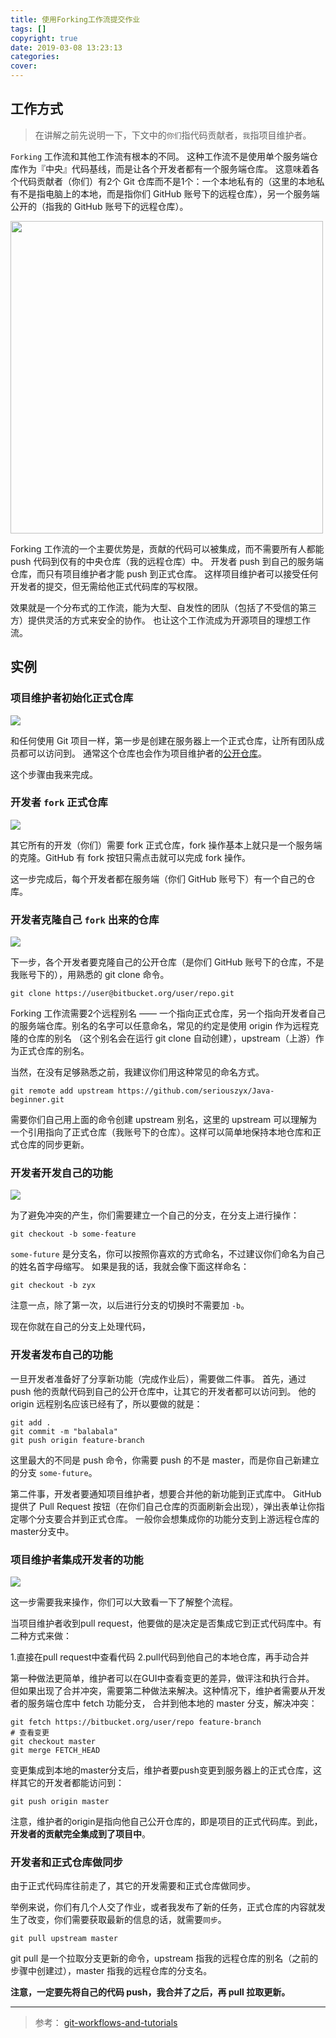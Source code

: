 ```yaml
---
title: 使用Forking工作流提交作业
tags: []
copyright: true
date: 2019-03-08 13:23:13
categories:
cover:
---
```





## 工作方式

>   在讲解之前先说明一下，下文中的`你们`指代码贡献者，`我`指项目维护者。

`Forking` 工作流和其他工作流有根本的不同。 这种工作流不是使用单个服务端仓库作为『中央』代码基线，而是让各个开发者都有一个服务端仓库。 这意味着各个代码贡献者（你们）有2个 Git 仓库而不是1个：一个本地私有的（这里的本地私有不是指电脑上的本地，而是指你们 GitHub 账号下的远程仓库），另一个服务端公开的（指我的 GitHub 账号下的远程仓库）。

<img src="https://raw.githubusercontent.com/seriouszyx/PicBed/master/img/git-workflows-forking.png" width="500" hegiht="313" />

<!-- more -->

Forking 工作流的一个主要优势是，贡献的代码可以被集成，而不需要所有人都能 push 代码到仅有的中央仓库（我的远程仓库）中。 开发者 push 到自己的服务端仓库，而只有项目维护者才能 push 到正式仓库。 这样项目维护者可以接受任何开发者的提交，但无需给他正式代码库的写权限。

效果就是一个分布式的工作流，能为大型、自发性的团队（包括了不受信的第三方）提供灵活的方式来安全的协作。 也让这个工作流成为开源项目的理想工作流。

## 实例

### 项目维护者初始化正式仓库

![](https://raw.githubusercontent.com/seriouszyx/PicBed/master/img/git-workflows-forking-1.png)

和任何使用 Git 项目一样，第一步是创建在服务器上一个正式仓库，让所有团队成员都可以访问到。 通常这个仓库也会作为项目维护者的[公开仓库](https://github.com/seriouszyx/Java-beginner)。 

这个步骤由我来完成。

### 开发者 `fork` 正式仓库

![](https://raw.githubusercontent.com/seriouszyx/PicBed/master/img/git-workflows-forking-2.png)

其它所有的开发（你们）需要 fork 正式仓库，fork 操作基本上就只是一个服务端的克隆。GitHub 有 fork 按钮只需点击就可以完成 fork 操作。

这一步完成后，每个开发者都在服务端（你们 GitHub 账号下）有一个自己的仓库。

### 开发者克隆自己 `fork` 出来的仓库

![](https://raw.githubusercontent.com/seriouszyx/PicBed/master/img/git-workflows-forking-3.png)

下一步，各个开发者要克隆自己的公开仓库（是你们 GitHub 账号下的仓库，不是我账号下的），用熟悉的 git clone 命令。

```shell
git clone https://user@bitbucket.org/user/repo.git
```
Forking 工作流需要2个远程别名 —— 一个指向正式仓库，另一个指向开发者自己的服务端仓库。别名的名字可以任意命名，常见的约定是使用 origin 作为远程克隆的仓库的别名 （这个别名会在运行 git clone 自动创建），upstream（上游）作为正式仓库的别名。

当然，在没有足够熟悉之前，我建议你们用这种常见的命名方式。

```shell
git remote add upstream https://github.com/seriouszyx/Java-beginner.git
```

需要你们自己用上面的命令创建 upstream 别名，这里的 upstream 可以理解为一个引用指向了正式仓库（我账号下的仓库）。这样可以简单地保持本地仓库和正式仓库的同步更新。

### 开发者开发自己的功能

![](https://raw.githubusercontent.com/seriouszyx/PicBed/master/img/git-workflows-forking-4.png)

为了避免冲突的产生，你们需要建立一个自己的分支，在分支上进行操作：

```shell
git checkout -b some-feature
```

`some-future` 是分支名，你可以按照你喜欢的方式命名，不过建议你们命名为自己的姓名首字母缩写。 如果是我的话，我就会像下面这样命名：

```shell
git checkout -b zyx
```

注意一点，除了第一次，以后进行分支的切换时不需要加 `-b`。

现在你就在自己的分支上处理代码，

### 开发者发布自己的功能

一旦开发者准备好了分享新功能（完成作业后），需要做二件事。 首先，通过 push 他的贡献代码到自己的公开仓库中，让其它的开发者都可以访问到。 他的origin 远程别名应该已经有了，所以要做的就是：

```shell
git add .
git commit -m "balabala"
git push origin feature-branch
```

这里最大的不同是 push 命令，你需要 push 的不是 master，而是你自己新建立的分支 `some-future`。

第二件事，开发者要通知项目维护者，想要合并他的新功能到正式库中。 GitHub 提供了 Pull Request 按钮（在你们自己仓库的页面刷新会出现），弹出表单让你指定哪个分支要合并到正式仓库。 一般你会想集成你的功能分支到上游远程仓库的master分支中。

### 项目维护者集成开发者的功能

![](https://raw.githubusercontent.com/seriouszyx/PicBed/master/img/git-workflows-forking-6.png)

这一步需要我来操作，你们可以大致看一下了解整个流程。

当项目维护者收到pull request，他要做的是决定是否集成它到正式代码库中。有二种方式来做：

1.直接在pull request中查看代码
2.pull代码到他自己的本地仓库，再手动合并

第一种做法更简单，维护者可以在GUI中查看变更的差异，做评注和执行合并。 但如果出现了合并冲突，需要第二种做法来解决。这种情况下，维护者需要从开发者的服务端仓库中 fetch 功能分支， 合并到他本地的 master 分支，解决冲突：

```shell
git fetch https://bitbucket.org/user/repo feature-branch
# 查看变更
git checkout master
git merge FETCH_HEAD
```

变更集成到本地的master分支后，维护者要push变更到服务器上的正式仓库，这样其它的开发者都能访问到：

```shell
git push origin master
```

注意，维护者的origin是指向他自己公开仓库的，即是项目的正式代码库。到此，**开发者的贡献完全集成到了项目中**。

### 开发者和正式仓库做同步

由于正式代码库往前走了，其它的开发需要和正式仓库做同步。 

举例来说，你们有几个人交了作业，或者我发布了新的任务，正式仓库的内容就发生了改变，你们需要获取最新的信息的话，就需要`同步`。

```shell
git pull upstream master
```

git pull 是一个拉取分支更新的命令，upstream 指我的远程仓库的别名（之前的步骤中创建过），master 指我的远程仓库的分支名。

**注意，一定要先将自己的代码 push，我合并了之后，再 pull 拉取更新。**


<hr />

> 参考：
  [git-workflows-and-tutorials](https://github.com/oldratlee/translations/blob/master/git-workflows-and-tutorials/workflow-forking.md)